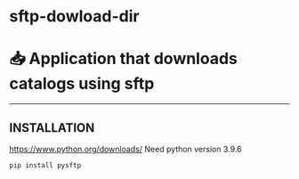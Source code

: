 # sftp-dowload-dir
📥 Application that downloads catalogs using sftp
=====================
---
INSTALLATION
---
<https://www.python.org/downloads/>
Need python version 3.9.6
```py
pip install pysftp
```
